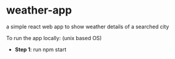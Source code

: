 # weather-app
a simple react web app to show weather details of a searched city

To run the app locally: (unix based OS)

* **Step 1**: run npm start
